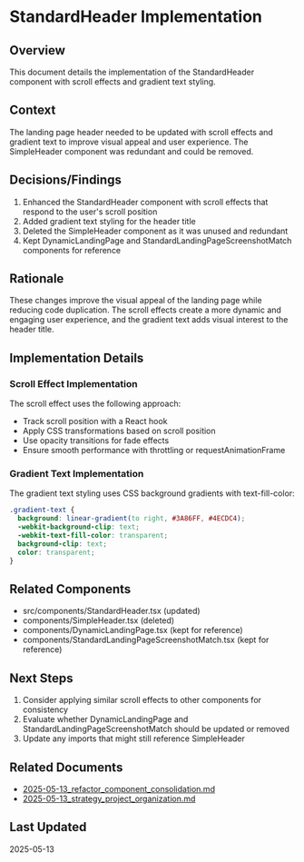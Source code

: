 # StandardHeader Implementation

## Overview

This document details the implementation of the StandardHeader component with scroll effects and gradient text styling.

## Context

The landing page header needed to be updated with scroll effects and gradient text to improve visual appeal and user experience. The SimpleHeader component was redundant and could be removed.

## Decisions/Findings

1. Enhanced the StandardHeader component with scroll effects that respond to the user's scroll position
2. Added gradient text styling for the header title
3. Deleted the SimpleHeader component as it was unused and redundant
4. Kept DynamicLandingPage and StandardLandingPageScreenshotMatch components for reference

## Rationale

These changes improve the visual appeal of the landing page while reducing code duplication. The scroll effects create a more dynamic and engaging user experience, and the gradient text adds visual interest to the header title.

## Implementation Details

### Scroll Effect Implementation

The scroll effect uses the following approach:
- Track scroll position with a React hook
- Apply CSS transformations based on scroll position
- Use opacity transitions for fade effects
- Ensure smooth performance with throttling or requestAnimationFrame

### Gradient Text Implementation

The gradient text styling uses CSS background gradients with text-fill-color:
```css
.gradient-text {
  background: linear-gradient(to right, #3A86FF, #4ECDC4);
  -webkit-background-clip: text;
  -webkit-text-fill-color: transparent;
  background-clip: text;
  color: transparent;
}
```

## Related Components

- src/components/StandardHeader.tsx (updated)
- components/SimpleHeader.tsx (deleted)
- components/DynamicLandingPage.tsx (kept for reference)
- components/StandardLandingPageScreenshotMatch.tsx (kept for reference)

## Next Steps

1. Consider applying similar scroll effects to other components for consistency
2. Evaluate whether DynamicLandingPage and StandardLandingPageScreenshotMatch should be updated or removed
3. Update any imports that might still reference SimpleHeader

## Related Documents

- [2025-05-13_refactor_component_consolidation.md](./2025-05-13_refactor_component_consolidation.md)
- [2025-05-13_strategy_project_organization.md](./2025-05-13_strategy_project_organization.md)

## Last Updated

2025-05-13